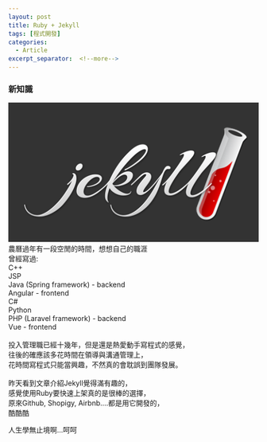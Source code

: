 ```yaml
---
layout: post
title: Ruby + Jekyll
tags: [程式開發]
categories:
  - Article
excerpt_separator:  <!--more-->
---
```


### 新知識
![my screenshot](/assets/jekyll.png)
農曆過年有一段空閒的時間，想想自己的職涯<br>
曾經寫過:<br>
C++<br>
JSP<br> 
Java (Spring framework) - backend<br>
Angular - frontend<br>
C#<br>
Python<br>
PHP (Laravel framework) - backend<br>
Vue - frontend<br>
<br>
投入管理職已經十幾年，但是還是熱愛動手寫程式的感覺，<br> 
往後的確應該多花時間在領導與溝通管理上，<br>
花時間寫程式只能當興趣，不然真的會耽誤到團隊發展。<br> 
<br>
昨天看到文章介紹Jekyll覺得滿有趣的，<br>
感覺使用Ruby要快速上架真的是很棒的選擇，<br>
原來Github, Shopigy, Airbnb....都是用它開發的，<br>
酷酷酷<br>

人生學無止境啊...呵呵



